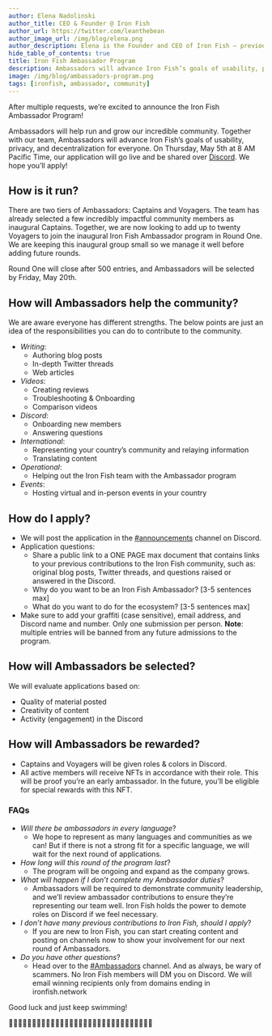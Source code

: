 ```yaml
---
author: Elena Nadolinski
author_title: CEO & Founder @ Iron Fish
author_url: https://twitter.com/leanthebean
author_image_url: /img/blog/elena.png
author_description: Elena is the Founder and CEO of Iron Fish — previously worked at Microsoft and Airbnb. Fell down the cryptocurrency rabbit hole in 2017. Really didn't want her insurance to know she eats pizza.
hide_table_of_contents: true
title: Iron Fish Ambassador Program
description: Ambassadors will advance Iron Fish’s goals of usability, privacy, and decentralization for everyone
image: /img/blog/ambassadors-program.png
tags: [ironfish, ambassador, community]
---
```

After multiple requests, we’re excited to announce the Iron Fish Ambassador Program! 

Ambassadors will help run and grow our incredible community. Together with our team, Ambassadors will advance Iron Fish’s goals of usability, privacy, and decentralization for everyone. On Thursday, May 5th at 8 AM Pacific Time, our application will go live and be shared over [Discord][discord]. We hope you’ll apply!

## How is it run?

There are two tiers of Ambassadors: Captains and Voyagers. The team has already selected a few incredibly impactful community members as inaugural Captains. Together, we are now looking to add up to twenty Voyagers to join the inaugural Iron Fish Ambassador program in Round One. We are keeping this inaugural group small so we manage it well before adding future rounds. 

Round One will close after 500 entries, and Ambassadors will be selected by Friday, May 20th. 

## How will Ambassadors help the community?

We are aware everyone has different strengths. The below points are just an idea of the responsibilities you can do to contribute to the community. 

* _Writing_:
  * Authoring blog posts 
  * In-depth Twitter threads
  * Web articles 
* _Videos_: 
  * Creating reviews
  * Troubleshooting & Onboarding 
  * Comparison videos
* _Discord_: 
  * Onboarding new members 
  * Answering questions 
* _International_: 
  * Representing your country’s community and relaying information
  * Translating content
* _Operational_: 
  * Helping out the Iron Fish team with the Ambassador program
* _Events_: 
  * Hosting virtual and in-person events in your country


## How do I apply?

* We will post the application in the [#announcements][discord-announcements] channel on Discord.
* Application questions:
  * Share a public link to a ONE PAGE max document that contains links to your previous contributions to the Iron Fish community, such as: original blog posts, Twitter threads, and questions raised or answered in the Discord.
  * Why do you want to be an Iron Fish Ambassador? [3-5 sentences max]
  * What do you want to do for the ecosystem? [3-5 sentences max] 
* Make sure to add your graffiti (case sensitive), email address, and Discord name and number. Only one submission per person. **Note**: multiple entries will be banned from any future admissions to the program. 


## How will Ambassadors be selected?

We will evaluate applications based on: 
* Quality of material posted
* Creativity of content 
* Activity (engagement) in the Discord


## How will Ambassadors be rewarded?

* Captains and Voyagers will be given roles & colors in Discord.
* All active members will receive NFTs in accordance with their role. This will be proof you’re an early ambassador. In the future, you’ll be eligible for special rewards with this NFT.

### FAQs
* _Will there be ambassadors in every language_?
  * We hope to represent as many languages and communities as we can! But if there is not a strong fit for a specific language, we will wait for the next round of applications.
* _How long will this round of the program last_?
  * The program will be ongoing and expand as the company grows.
* _What will happen if I don’t complete my Ambassador duties_?
  * Ambassadors will be required to demonstrate community leadership, and we’ll review ambassador contributions to ensure they’re representing our team well. Iron Fish holds the power to demote roles on Discord if we feel necessary. 
* _I don’t have many previous contributions to Iron Fish, should I apply_?
  * If you are new to Iron Fish, you can start creating content and posting on channels now to show your involvement for our next round of Ambassadors. 
* _Do you have other questions_? 
  * Head over to the [#Ambassadors][discord] channel. And as always, be wary of scammers. No Iron Fish members will DM you on Discord. We will email winning recipients only from domains ending in ironfish.network 

Good luck and just keep swimming!

🐠🐠🐠🐠🐠🐠🐠🐠🐠🐠🐠🐠🐠🐠🐠🐠🐠🐠🐠🐠🐠🐠🐠🐠🐠🐠🐠🐠🐠🐠🐠

[discord]: https://discord.gg/EkQkEcm8DH
[discord-announcements]: https://discord.com/channels/771503434028941353/816795744680935445 

